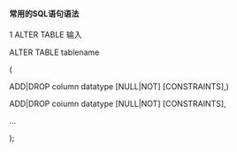 #### 常用的SQL语句语法
1 ALTER TABLE 
输入

ALTER TABLE tablename

(

ADD|DROP column datatype [NULL|NOT] [CONSTRAINTS],)

ADD|DROP coiumn datatype [NULL|NOT] [CONSTRAINTS],

...

);
